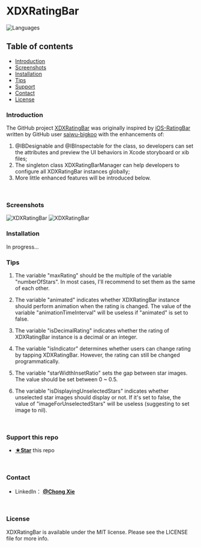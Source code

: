 # XDXRatingBar

![Languages](https://img.shields.io/badge/language-swift%20|%20objc-FF69B4.svg?style=plastic)

## Table of contents
* [Introduction](#introduction)
* [Screenshots](#screenshots)
* [Installation](#installation)
* [Tips](#tips)
* [Support](#support)
* [Contact](#contact)
* [License](#license)

### <a id="introduction"></a>Introduction

The GitHub project [XDXRatingBar](https://github.com/6xieapplexia6/XDXRatingBar) was originally inspired by [iOS-RatingBar](https://github.com/saiwu-bigkoo/iOS-RatingBar) written by GitHub user [saiwu-bigkoo](https://github.com/saiwu-bigkoo) with the enhancements of: 

1. @IBDesignable and @IBInspectable for the class, so developers can set the attributes and preview the UI behaviors in Xcode storyboard or xib files;
2. The singleton class XDXRatingBarManager can help developers to configure all XDXRatingBar instances globally;
3. More little enhanced features will be introduced below.

<br/>

### <a id="screenshots"></a>Screenshots
![XDXRatingBar](https://github.com/6xieapplexia6/XDXRatingBar/one_star.png)
![XDXRatingBar](https://github.com/6xieapplexia6/XDXRatingBar/three_stars.png)
<br/>

### <a id="installation"></a>Installation
In progress...
<br/>

### <a id="tips"></a>Tips

1. The variable "maxRating" should be the multiple of the variable "numberOfStars". In most cases, I'll recommend to set them as the same of each other.

2. The variable "animated" indicates whether XDXRatingBar instance should perform animation when the rating is changed. The value of the variable "animationTimeInterval" will be useless if "animated" is set to false.

3. The variable "isDecimalRating" indicates whether the rating of XDXRatingBar instance is a decimal or an integer.

4. The variable "isIndicator" determines whether users can change rating by tapping XDXRatingBar. However, the rating can still be changed programmatically.

5. The variable "starWidthInsetRatio" sets the gap between star images. The value should be set between 0 ~ 0.5.

6. The variable "isDisplayingUnselectedStars" indicates whether unselected star images should display or not. If it's set to false, the value of "imageForUnselectedStars" will be useless (suggesting to set image to nil).

<br/>

### <a id="support"></a>Support this repo
* [**★Star**](#) this repo 
<br/>

### <a id="contact"></a>Contact
* LinkedIn： [**@Chong Xie**](https://www.linkedin.com/in/chongx)
<br/>

### License
XDXRatingBar is available under the MIT license. Please see the LICENSE file for more info.